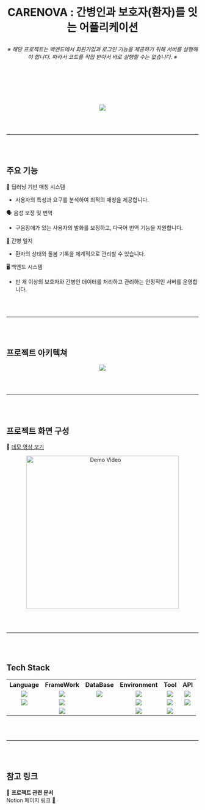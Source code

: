 <br>

# <p align="center">CARENOVA : 간병인과 보호자(환자)를 잇는 어플리케이션</p>
###### <p align="center">※ 해당 프로젝트는 백엔드에서 회원가입과 로그인 기능을 제공하기 위해 서버를 실행해야 합니다. 따라서 코드를 직접 받아서 바로 실행할 수는 없습니다. ※</p>

<br><br><br><br>

<div align="center"><img src = "https://github.com/user-attachments/assets/5f8e61eb-6aed-4232-9d49-8611c19e767d"></div>

<br><br>
<hr>
<br><br>

## 주요 기능

🤖 딥러닝 기반 매칭 시스템
* 사용자의 특성과 요구를 분석하여 최적의 매칭을 제공합니다.

🗣️ 음성 보정 및 번역
* 구음장애가 있는 사용자의 발화를 보정하고, 다국어 번역 기능을 지원합니다.

📑 간병 일지
* 환자의 상태와 돌봄 기록을 체계적으로 관리할 수 있습니다.

🖥️ 백엔드 시스템
* 만 개 이상의 보호자와 간병인 데이터를 처리하고 관리하는 안정적인 서버를 운영합니다.

<br><br>
<hr>
<br><br>


## 프로젝트 아키텍쳐

<div align="center"><img src = "https://github.com/user-attachments/assets/84a50219-b7d2-4f76-8117-6a6212e13e86"></div>

<br><br>
<hr>
<br><br>

## 프로젝트 화면 구성

🎥 [데모 영상 보기](https://youtube.com/shorts/PdvuZav0i1c?si=1UorK1YRxyU0t-dK)
<p align="center">
  <a href="https://youtube.com/shorts/PdvuZav0i1c?si=1UorK1YRxyU0t-dK">
    <img src="https://github.com/user-attachments/assets/e469df41-f1fc-4c1d-959e-1e8ae28c8bd4" alt="Demo Video" width="400">
  </a>
</p>


<br><br>
<hr>
<br><br>


## Tech Stack


  <div align="center"><table>
    <tr>
      <th scope="col">Language</td>
      <th scope="col">FrameWork</td>
      <th scope="col">DataBase</td>
      <th scope="col">Environment</td>
      <th scope="col">Tool</td>
      <th scope="col">API</td>
    </tr>
    <tr>
      <td><div align="center"><img src="https://img.shields.io/badge/Python-3776AB?style=flat-square&logo=python&logoColor=white"/></div></td>
      <td><div align="center"><img src="https://img.shields.io/badge/Flutter-02569B?style=flat-square&logo=flutter&logoColor=white"/></div></td>
      <td><div align="center"><img src="https://img.shields.io/badge/PostgreSQL-4169E1?style=flat-square&logo=postgresql&logoColor=white"/></div></td>
      <td><div align="center"><img src="https://img.shields.io/badge/Linux-FCC624?style=flat-square&logo=linux&logoColor=white"/></div></td>
      <td><div align="center"><img src="https://img.shields.io/badge/VisualStudioCode-007ACC?style=flat-square%logo=visualstudiocode&logoColor=white"/></div></td>
      <td><div align="center"><img src="https://img.shields.io/badge/OpenAI-412991?style=flat-square&logo=openai&logoColor=white"/></div></td>
    </tr>
    <tr>
      <td><div align="center"><img src="https://img.shields.io/badge/Dart-0175C2?style=flat-square&logo=dart&logoColor=white"/></div></td>
      <td><div align="center"><img src="https://img.shields.io/badge/FastAPI-009688?style=flat-square&logo=fastapi&logoColor=white"/></div></td>
      <td></td>
      <td><div align="center"><img src="https://img.shields.io/badge/Windows-80B3FF?style=flat-square&logoColor=white"/></div></td>
      <td><div align="center"><img src="https://img.shields.io/badge/Figma-F24E1E?style=flat-square&logo=figma&logoColor=white"/></div></td>
      <td><div align="center"><img src="https://img.shields.io/badge/Typecast-FF9E0F?style=flat-square&logoColor=white"/></div></td>
    </tr>
    <tr>
      <td></td>
      <td><div align="center"><img src="https://img.shields.io/badge/Pytorch-EE4C2C?style=flat-square&logo=pytorch&logoColor=white"/></div></td>
      <td></td>
      <td><div align="center"><img src="https://img.shields.io/badge/Android-34A853?style=flat-square&logo=android&logoColor=white"/></div></td>
      <td><div align="center"><img src="https://img.shields.io/badge/Anaconda-44A833?style=flat-square&logo=anaconda&logoColor=white"/></div></td>
      <td></td>
    </tr>
  </table></div>

<br><br>
<hr>
<br><br>


## 참고 링크  

📌 **프로젝트 관련 문서**
<br>
Notion 페이지 링크 [📝](https://www.notion.so/2-170c49b16d5080988918d10037373fad)  
